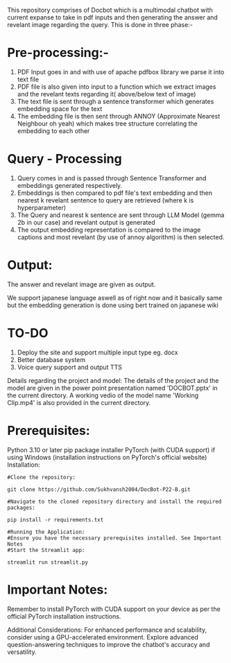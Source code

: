 This repository comprises of Docbot which is a multimodal chatbot with current expanse to take in pdf inputs and then generating the answer and revelant image regarding the query. This is done in three phase:- 

# Pre-processing:- 

1. PDF Input goes in and with use of apache pdfbox library we parse it into text file
2. PDF file is also given into input to a function which we extract images and the revelant texts regarding it( above/below text of image)
3. The text file is sent through a sentence transformer which generates embedding space for the text 
4. The embedding file is then sent through ANNOY (Approximate Nearest Neighbour oh yeah) which makes tree structure correlating the embedding to each other 

# Query - Processing

1. Query comes in and is passed through Sentence Transformer and embeddings generated respectively.
2. Embeddings is then compared to pdf file's text embedding and then nearest k revelant sentence to query are retrieved (where k is hyperparameter)
3. The Query and nearest k sentence are sent through LLM Model (gemma 2b in our case) and revelant output is generated 
4. The output embedding representation is compared to the image captions and most revelant (by use of annoy algorithm) is then selected. 

# Output: 
The answer and revelant image are given as output. 


We support japanese language aswell as of right now and it basically same but the embedding generation is done using bert trained on japanese wiki 

# TO-DO 
1. Deploy the site and support multiple input type eg. docx
2. Better database system 
3. Voice query support and output TTS

Details regarding the project and model:
    The details of the project and the model are given in the power point presentation named 'DOCBOT.pptx' in the current directory. A working vedio of the model name 'Working Clip.mp4' is also provided in the current directory.

# Prerequisites:

Python 3.10 or later
pip package installer
PyTorch (with CUDA support) if using Windows (installation instructions on PyTorch's official website)
Installation:

```shell
#Clone the repository:

git clone https://github.com/Sukhvansh2004/DocBot-P22-B.git

#Navigate to the cloned repository directory and install the required packages:

pip install -r requirements.txt

#Running the Application:
#Ensure you have the necessary prerequisites installed. See Important Notes
#Start the Streamlit app:

streamlit run streamlit.py
```

# Important Notes:

Remember to install PyTorch with CUDA support on your device as per the official PyTorch installation instructions.

Additional Considerations:
For enhanced performance and scalability, consider using a GPU-accelerated environment.
Explore advanced question-answering techniques to improve the chatbot's accuracy and versatility.